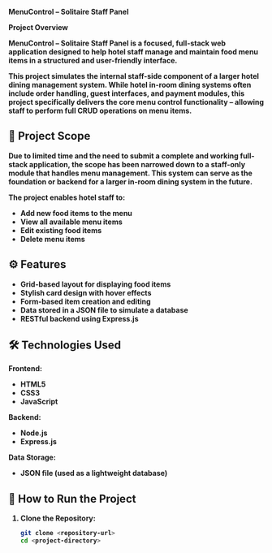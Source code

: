 <b> MenuControl – Solitaire Staff Panel

 Project Overview

**MenuControl – Solitaire Staff Panel** is a focused, full-stack web application designed to help hotel staff manage and maintain food menu items in a structured and user-friendly interface.

This project simulates the internal staff-side component of a larger hotel dining management system. While hotel in-room dining systems often include order handling, guest interfaces, and payment modules, this project specifically delivers the **core menu control functionality** – allowing staff to perform full **CRUD** operations on menu items.

## 🎯 Project Scope

Due to limited time and the need to submit a complete and working full-stack application, the scope has been narrowed down to a **staff-only module** that handles menu management. This system can serve as the foundation or backend for a larger in-room dining system in the future.

The project enables hotel staff to:
- Add new food items to the menu
- View all available menu items
- Edit existing food items
- Delete menu items

## ⚙️ Features

- Grid-based layout for displaying food items
- Stylish card design with hover effects
- Form-based item creation and editing
- Data stored in a JSON file to simulate a database
- RESTful backend using Express.js

## 🛠️ Technologies Used

**Frontend:**
- HTML5
- CSS3
- JavaScript

**Backend:**
- Node.js
- Express.js

**Data Storage:**
- JSON file (used as a lightweight database)

## 📝 How to Run the Project

1. **Clone the Repository:**
   ```bash
   git clone <repository-url>
   cd <project-directory>

